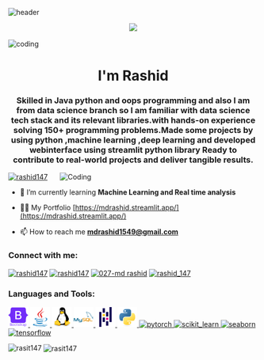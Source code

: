 
   ![header](https://github.com/user-attachments/assets/dcaefbc1-f776-4ac3-ad66-b6eb6d05aab3)
<p align="center">
   <img src="https://readme-typing-svg.demolab.com?font=Roboto+Slab&color=%237E3ACE&size=35&center=true&vCenter=true&width=450&duration=1500&pause=1000&lines=Md+Rashid;Software+Engineer" width="auto" height="35"/>
</p>

![coding](https://github.com/user-attachments/assets/bd09348a-2491-4ea8-9cad-f5d91a369286)


<!--
**rasit147/rasit147** is a ✨ _special_ ✨ repository because its `README.md` (this file) appears on your GitHub profile.

Here are some ideas to get you started:

- 🔭 I’m currently working on ...
- 🌱 I’m currently learning ...
- 👯 I’m looking to collaborate on ...
- 🤔 I’m looking for help with ...
- 💬 Ask me about ...
- 📫 How to reach me: ...
- 😄 Pronouns: ...
- ⚡ Fun fact: ...
-->


<h1 align="center"> I'm Rashid</h1>
<h3 align="center">Skilled in Java python and oops programming and also I am from data science branch so I am familiar with data science tech stack and its relevant libraries.with hands-on experience solving 150+ programming problems.Made some projects by using python ,machine learning ,deep learning and developed webinterface using streamlit python library Ready to contribute to real-world projects and deliver tangible results.</h3>
<img align="right" alt="Coding" width="400" src="https://img.freepik.com/premium-photo/3d-flat-cartoon-data-scientist-analyzing-big-data-digital-transformation-data-scientist-wor_980716-174028.jpg">


<!--<p align="left"> <img src="https://komarev.com/ghpvc/?username=rasit147&label=Profile%20views&color=0e75b6&style=flat" alt="rasit147" /> </p>-->

<p align="left"> <a href="https://twitter.com/rashid147" target="blank"><img src="https://img.shields.io/twitter/follow/rashid147?logo=twitter&style=for-the-badge" alt="rashid147" /></a> </p>

- 🌱 I’m currently learning **Machine Learning and Real time analysis**

- 👨‍💻 My Portfolio [https://mdrashid.streamlit.app/](https://mdrashid.streamlit.app/)

- 📫 How to reach me **mdrashid1549@gmail.com**

<h3 align="left">Connect with me:</h3>
<p align="left">
<a href="https://twitter.com/rashid147" target="blank"><img align="center" src="https://raw.githubusercontent.com/rahuldkjain/github-profile-readme-generator/master/src/images/icons/Social/twitter.svg" alt="rashid147" height="30" width="40" /></a>
<a href="https://kaggle.com/rashid147" target="blank"><img align="center" src="https://raw.githubusercontent.com/rahuldkjain/github-profile-readme-generator/master/src/images/icons/Social/kaggle.svg" alt="rashid147" height="30" width="40" /></a>
<a href="https://www.hackerrank.com/027-md rashid" target="blank"><img align="center" src="https://raw.githubusercontent.com/rahuldkjain/github-profile-readme-generator/master/src/images/icons/Social/hackerrank.svg" alt="027-md rashid" height="30" width="40" /></a>
<a href="https://www.leetcode.com/rashid_147" target="blank"><img align="center" src="https://raw.githubusercontent.com/rahuldkjain/github-profile-readme-generator/master/src/images/icons/Social/leet-code.svg" alt="rashid_147" height="30" width="40" /></a>
</p>

<h3 align="left">Languages and Tools:</h3>
<p align="left"> <a href="https://getbootstrap.com" target="_blank" rel="noreferrer"> <img src="https://raw.githubusercontent.com/devicons/devicon/master/icons/bootstrap/bootstrap-plain-wordmark.svg" alt="bootstrap" width="40" height="40"/> </a> <a href="https://www.java.com" target="_blank" rel="noreferrer"> <img src="https://raw.githubusercontent.com/devicons/devicon/master/icons/java/java-original.svg" alt="java" width="40" height="40"/> </a> <a href="https://www.linux.org/" target="_blank" rel="noreferrer"> <img src="https://raw.githubusercontent.com/devicons/devicon/master/icons/linux/linux-original.svg" alt="linux" width="40" height="40"/> </a> <a href="https://www.mysql.com/" target="_blank" rel="noreferrer"> <img src="https://raw.githubusercontent.com/devicons/devicon/master/icons/mysql/mysql-original-wordmark.svg" alt="mysql" width="40" height="40"/> </a> <a href="https://pandas.pydata.org/" target="_blank" rel="noreferrer"> <img src="https://raw.githubusercontent.com/devicons/devicon/2ae2a900d2f041da66e950e4d48052658d850630/icons/pandas/pandas-original.svg" alt="pandas" width="40" height="40"/> </a> <a href="https://www.python.org" target="_blank" rel="noreferrer"> <img src="https://raw.githubusercontent.com/devicons/devicon/master/icons/python/python-original.svg" alt="python" width="40" height="40"/> </a> <a href="https://pytorch.org/" target="_blank" rel="noreferrer"> <img src="https://www.vectorlogo.zone/logos/pytorch/pytorch-icon.svg" alt="pytorch" width="40" height="40"/> </a> <a href="https://scikit-learn.org/" target="_blank" rel="noreferrer"> <img src="https://upload.wikimedia.org/wikipedia/commons/0/05/Scikit_learn_logo_small.svg" alt="scikit_learn" width="40" height="40"/> </a> <a href="https://seaborn.pydata.org/" target="_blank" rel="noreferrer"> <img src="https://seaborn.pydata.org/_images/logo-mark-lightbg.svg" alt="seaborn" width="40" height="40"/> </a> <a href="https://www.tensorflow.org" target="_blank" rel="noreferrer"> <img src="https://www.vectorlogo.zone/logos/tensorflow/tensorflow-icon.svg" alt="tensorflow" width="40" height="40"/> </a> </p>

<p><img align="left" src="https://github-readme-stats.vercel.app/api/top-langs?username=rasit147&show_icons=true&locale=en&layout=compact" alt="rasit147" /></p>

<p>&nbsp;<img align="center" src="https://github-readme-stats.vercel.app/api?username=rasit147&show_icons=true&locale=en" alt="rasit147" /></p>
